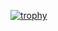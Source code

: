 [![trophy](https://github-profile-trophy.vercel.app/?username=vovBorya)](https://github.com/ryo-ma/github-profile-trophy)